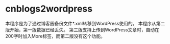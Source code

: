 cnblogs2wordpress
=================
本程序是为了通过博客园备份文件*.xml转移到WordPress使用的。
本程序从第二版开始，第一版数据已经丢失。
第三版支持上传到WordPress文章时，自动在200字时加入More标签，而第二版没有这个功能。
